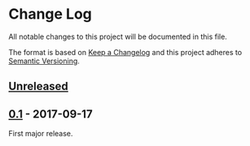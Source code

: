 # Change Log
All notable changes to this project will be documented in this file.

The format is based on [Keep a Changelog](http://keepachangelog.com/)
and this project adheres to [Semantic Versioning](http://semver.org/).


## [Unreleased]

## [0.1] - 2017-09-17
First major release.

[Unreleased]: https://github.com/plandes/flex-compile/compare/v0.1...HEAD
[0.1]: https://github.com/plandes/flex-compile/compare/772d70f...v0.1
